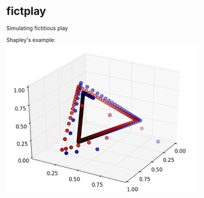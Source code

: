 fictplay
========

Simulating fictitious play

Shapley's example:
![Shapley's example](fictplay_shapley.png)

